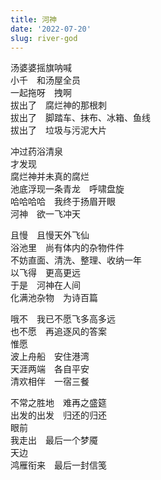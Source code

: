 ```yaml
---
title: 河神
date: '2022-07-20'
slug: river-god
---
```


汤婆婆摇旗呐喊  
小千　和汤屋全员  
一起拖呀　拽啊<!--# 鸣谢我的全体狐朋狗友们 -->  
拔出了　腐烂神的那根刺  
拔出了　脚踏车、抹布、冰箱、鱼线  
拔出了　垃圾与污泥大片

冲过药浴清泉  
才发现  
腐烂神并未真的腐烂  
池底浮现一条青龙　呼啸盘旋  
哈哈哈哈　我终于扬眉开眼  
河神　欲一飞冲天

且慢　且慢天外飞仙  
浴池里　尚有体内的杂物件件  
不妨直面、清洗、整理、收纳一年  
以飞得　更高更远  
于是　河神在人间  
化满池杂物　为诗百篇<!--# 很有不少纯粹只是回车换行体，不过反正我又不靠诗吃饭，我自己会做饭，怕啥，就算写写日常吃饭的流水账诗也不错，哈哈 -->

哦不　我已不愿飞多高多远  
也不愿　再追逐风的答案  
惟愿  
波上舟船　安住港湾  
天涯两端　各自平安  
清欢相伴　一宿三餐

不常之胜地　难再之盛筵  
出发的出发　归还的归还  
眼前  
我走出　最后一个梦魇<!--# 想起千寻蹲在涨水的河边喊自己“快醒来！快醒来！” -->  
天边  
鸿雁衔来　最后一封信笺

<!--# 去年的最后一篇灰色调的《[存在](/cn/2021/07/existence/)》似乎让客官们操碎了心。今年大概都可以散了吧，各回各家，各找各妈。青山不改，绿水长流，明年再见。 -->
